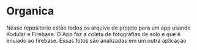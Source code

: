 # Organica

Nesse repositorio estão todos os arquivo de projeto para um app usando Kodular e Firebase.
O App faz a coleta de fotografias de solo e que é enviado ao firebase.
Essas fotos são analizadas em um outra aplicação
